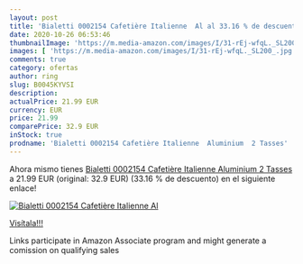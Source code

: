 ```yaml
---
layout: post
title: 'Bialetti 0002154 Cafetière Italienne  Al al 33.16 % de descuento'
date: 2020-10-26 06:53:46
thumbnailImage: 'https://m.media-amazon.com/images/I/31-rEj-wfqL._SL200_.jpg'
images: [ 'https://m.media-amazon.com/images/I/31-rEj-wfqL._SL200_.jpg' ]
comments: true
category: ofertas
author: ring
slug: B0045KYVSI
description:
actualPrice: 21.99 EUR
currency: EUR
price: 21.99
comparePrice: 32.9 EUR
inStock: true
prodname: 'Bialetti 0002154 Cafetière Italienne  Aluminium  2 Tasses'
---
```


Ahora mismo tienes [Bialetti 0002154 Cafetière Italienne  Aluminium  2 Tasses](https://www.amazon.fr/dp/B0045KYVSI/?tag=tolees0d-21) a 21.99 EUR (original: 32.9 EUR) (33.16 %  de descuento) en el siguiente enlace!

[![Bialetti 0002154 Cafetière Italienne  Al](https://m.media-amazon.com/images/I/31-rEj-wfqL._SL200_.jpg)](https://www.amazon.fr/dp/B0045KYVSI/?tag=tolees0d-21)

[Visítala!!!](https://www.amazon.fr/dp/B0045KYVSI/?tag=tolees0d-21)

Links participate in Amazon Associate program and might generate a comission on qualifying sales
